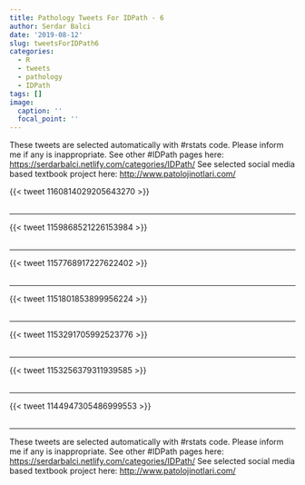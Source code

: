 ```yaml
---
title: Pathology Tweets For IDPath - 6
author: Serdar Balci
date: '2019-08-12'
slug: tweetsForIDPath6
categories:
  - R
  - tweets
  - pathology
  - IDPath
tags: []
image:
  caption: ''
  focal_point: ''
---
```



These tweets are selected automatically with #rstats code. Please inform me if any is inappropriate.
See other #IDPath pages here: https://serdarbalci.netlify.com/categories/IDPath/ 
See selected social media based textbook project here: http://www.patolojinotlari.com/

{{< tweet 1160814029205643270 >}}
<br>
<br>
<hr>
{{< tweet 1159868521226153984 >}}
<br>
<br>
<hr>
{{< tweet 1157768917227622402 >}}
<br>
<br>
<hr>
{{< tweet 1151801853899956224 >}}
<br>
<br>
<hr>
{{< tweet 1153291705992523776 >}}
<br>
<br>
<hr>
{{< tweet 1153256379311939585 >}}
<br>
<br>
<hr>
{{< tweet 1144947305486999553 >}}
<br>
<br>
<hr>


These tweets are selected automatically with #rstats code. Please inform me if any is inappropriate.
See other #IDPath pages here: https://serdarbalci.netlify.com/categories/IDPath/ 
See selected social media based textbook project here: http://www.patolojinotlari.com/

